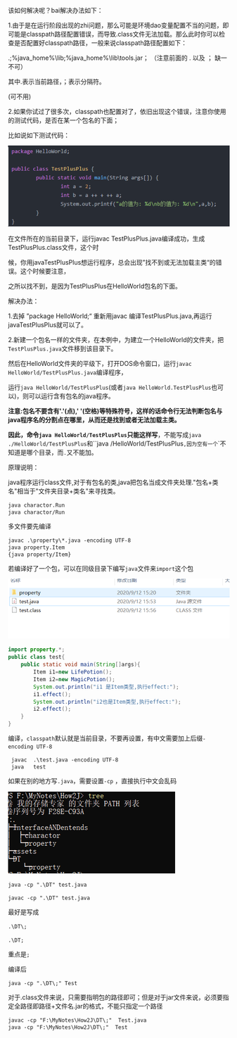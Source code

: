 该如何解决呢？bai解决办法如下：

1.由于是在运行阶段出现的zhi问题，那么可能是环境dao变量配置不当的问题，即可能是classpath路径配置错误，而导致.class文件无法加载。那么此时你可以检查是否配置好classpath路径，一般来说classpath路径配置如下：

.;%java_home%\lib;%java_home%\lib\tools.jar； （注意前面的 . 以及 ； 缺一不可）

其中.表示当前路径，；表示分隔符。

(可不用)

2.如果你试过了很多次，classpath也配置对了，依旧出现这个错误，注意你使用的测试代码，是否在某一个包名的下面；

比如说如下测试代码：

![img](assets/caef76094b36acaf266cc2c071d98d1001e99c79.png)

在文件所在的当前目录下，运行javac TestPlusPlus.java编译成功，生成TestPlusPlus.class文件，这个时

候，你用javaTestPlusPlus想运行程序，总会出现”找不到或无法加载主类“的错误。这个时候要注意，

之所以找不到，是因为TestPlusPlus在HelloWorld包名的下面。

解决办法：

1.去掉 ”package HelloWorld;“ 重新用javac 编译TestPlusPlus.java,再运行javaTestPlusPlus就可以了。

2.新建一个包名一样的文件夹，在本例中，为建立一个HelloWorld的文件夹，把`TestPlusPlus.java`文件移到该目录下。

然后在HelloWorld文件夹的平级下，打开DOS命令窗口，运行`javac HelloWorld/TestPlusPlus.java`编译程序，

运行`java HelloWorld/TestPlusPlus`(或者`java HelloWorld.TestPlusPlus`也可以)，则可以运行含有包名的java程序。



**注意:包名不要含有'.'(点),' '(空格)等特殊符号，这样的话命令行无法判断包名与java程序名的分割点在哪里，从而还是找到或者无法加载主类。**

**因此，命令`java HelloWorld/TestPlusPlus`只能这样写**，不能写成``java ./HelloWorld/TestPlusPlus``和``java /HelloWorld/TestPlusPlus`,因为空有一个`\`不知道是哪个目录，而`.`又不能加。

原理说明：

java程序运行class文件,对于有包名的类,java把包名当成文件夹处理."包名+类名"相当于"文件夹目录+类名"来寻找类。

```shell
java charactor.Run
java charactor/Run
```



多文件要先编译

```shell
javac .\property\*.java -encoding UTF-8
java property.Item
{java property/Item}
```

若编译好了一个包，可以在同级目录下编写`java`文件来`import`这个包

![image-20200912155753020](assets/image-20200912155753020.png)

```java
import property.*;
public class test{
    public static void main(String[]args){
        Item i1=new LifePotion();
        Item i2=new MagicPotion();
        System.out.println("i1 是Item类型,执行effect:");
        i1.effect();
        System.out.println("i2也是Item类型,执行effect:");
        i2.effect();
    }
}
```

编译，`classpath`默认就是当前目录，不要再设置，有中文需要加上后缀`-encoding UTF-8`

```shell
 javac  .\test.java -encoding UTF-8
 java   test
```

如果在别的地方写`.java`，需要设置`-cp` ，直接执行中文会乱码

![image-20200912160535205](assets/image-20200912160535205.png)

```shell
java -cp ".\DT" test.java
```

```shell
javac -cp ".\DT" test.java
```

最好是写成

`.\DT\;`

`.\DT;`

重点是`;`

编译后

```shell
java -cp ".\DT\;" Test
```

对于.class文件来说，只需要指明包的路径即可；但是对于jar文件来说，必须要指定全路径即路径+文件名.jar的格式，不能只指定一个路径

```shell
javac -cp "F:\MyNotes\How2J\DT\;"  Test.java
java -cp "F:\MyNotes\How2J\DT\;"  Test
```

